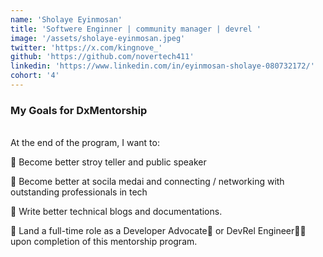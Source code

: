 ```yaml
---
name: 'Sholaye Eyinmosan'
title: 'Softwere Enginner | community manager | devrel '
image: '/assets/sholaye-eyinmosan.jpeg'
twitter: 'https://x.com/kingnove_'
github: 'https://github.com/novertech411'
linkedin: 'https://www.linkedin.com/in/eyinmosan-sholaye-080732172/'
cohort: '4'
---
```


<div>
<h3>My Goals for DxMentorship</h3> <br/>
 At the end of the program, I want to: <br/>

📌 Become better stroy teller and public speaker  <br/>

📌 Become better at socila medai and  connecting / networking with  outstanding professionals  in tech   <br/>

📌 Write better technical blogs and documentations. <br/>

📌 Land a full-time role as a Developer Advocate🥑 or DevRel Engineer👨‍💻 upon completion of this mentorship program.

</div>
